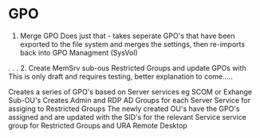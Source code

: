 # GPO

1. Merge GPO
Does just that - takes seperate GPO's that have been exported to the file system and merges the settings, then re-imports back into GPO Managment (SysVol) 

.
.
.
2. Create MemSrv sub-ous Restricted Groups and update GPOs with 
This is only draft and requires testing, better explanation to come.....

Creates a series of GPO's based on Server services eg SCOM or Exhange Sub-OU's
Creates Admin and RDP AD Groups for each Server Service for assiging to Restricted Groups
The newly created OU's have the GPO's assigned and are updated with the SID's for the relevant Service service group for Restricted Groups and URA Remote Desktop



